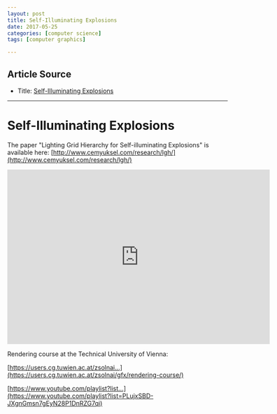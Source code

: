 ```yaml
---
layout: post
title: Self-Illuminating Explosions
date: 2017-05-25
categories: [computer science]
tags: [computer graphics]

---
```


## Article Source
* Title: [Self-Illuminating Explosions](https://www.youtube.com/watch?v=jDxsGW5KUP0&spfreload=10)

---

Self-Illuminating Explosions
=========================================

The paper "Lighting Grid Hierarchy for Self-illuminating Explosions" is available here:
[http://www.cemyuksel.com/research/lgh/](http://www.cemyuksel.com/research/lgh/)

<iframe width="600" height="400" src="https://www.youtube.com/embed/jDxsGW5KUP0" frameborder="0" allowfullscreen></iframe>


Rendering course at the Technical University of Vienna:

[https://users.cg.tuwien.ac.at/zsolnai...](https://users.cg.tuwien.ac.at/zsolnai/gfx/rendering-course/)

[https://www.youtube.com/playlist?list...](https://www.youtube.com/playlist?list=PLujxSBD-JXgnGmsn7gEyN28P1DnRZG7qi)

